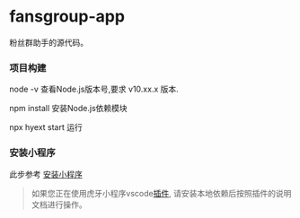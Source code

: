 # fansgroup-app

粉丝群助手的源代码。

### 项目构建

node -v 查看Node.js版本号,要求 v10.xx.x 版本.

npm install 安装Node.js依赖模块

npx hyext start 运行

### 安装小程序

此步参考 [安装小程序](http://test.hd.huya.com/miniapp-docs/#/quickstart/createExt)


> 如果您正在使用虎牙小程序vscode[插件](http://dev.huya.com/docs#/vscode), 请安装本地依赖后按照插件的说明文档进行操作。
